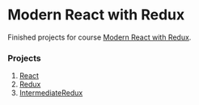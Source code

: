 # Modern React with Redux

Finished projects for course [Modern React with Redux](https://www.udemy.com/react-redux/).

### Projects

1. [React](https://github.com/PagnoDunadan/UdemyModernReactWithRedux/tree/React)
2. [Redux](https://github.com/PagnoDunadan/UdemyModernReactWithRedux/tree/Redux)
3. [IntermediateRedux](https://github.com/PagnoDunadan/UdemyModernReactWithRedux/tree/IntermediateRedux)
